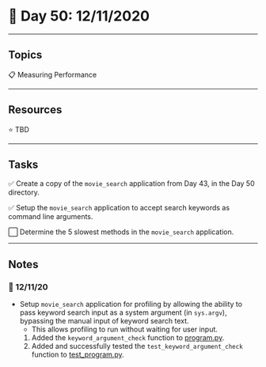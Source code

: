 # :calendar: Day 50: 12/11/2020

---

## Topics

:clipboard: Measuring Performance

---

## Resources

:star: TBD

---

## Tasks

:white_check_mark: Create a copy of the `movie_search` application from Day 43, in the Day 50 directory.

:white_check_mark: Setup the `movie_search` application to accept search keywords as command line arguments.

:white_large_square: Determine the 5 slowest methods in the `movie_search` application.

---

## Notes

### :notebook: 12/11/20

- Setup `movie_search` application for profiling by allowing the ability to pass keyword search input as a system argument (in `sys.argv`), bypassing the manual input of keyword search text.
    - This allows profiling to run without waiting for user input.
    1. Added the `keyword_argument_check` function to [program.py](movie_search/program.py).
    2. Added and successfully tested the `test_keyword_argument_check` function to [test_program.py](movie_search/tests/test_program.py).
